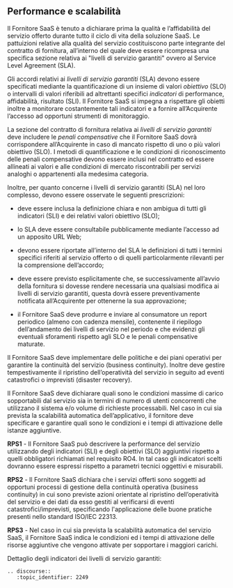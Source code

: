 ## Performance e scalabilità

Il Fornitore SaaS è tenuto a dichiarare prima la qualità e l’affidabilità del servizio offerto durante tutto il ciclo di vita della soluzione SaaS. Le pattuizioni relative alla qualità del servizio costituiscono parte integrante del contratto di fornitura, all’interno del quale deve essere ricompresa una specifica sezione relativa ai "livelli di servizio garantiti" ovvero al Service Level Agreement (SLA).

Gli accordi relativi ai *livelli di servizio garantiti* (SLA) devono essere specificati mediante la quantificazione di un insieme di valori *obiettivo* (SLO) o intervalli di valori riferibili ad altrettanti specifici *indicatori* di performance, affidabilità, risultato (SLI). Il Fornitore SaaS si impegna a rispettare gli obietti inoltre a monitorare costantemente tali indicatori e a fornire all’Acquirente l’accesso ad opportuni strumenti di monitoraggio.

La sezione del contratto di fornitura relativa ai *livelli di servizio garantiti* deve includere le *penali compensative* che il Fornitore SaaS dovrà corrispondere all’Acquirente in caso  di mancato rispetto di uno o più valori obiettivo (SLO). I metodi di quantificazione e le condizioni di riconoscimento delle penali compensative devono essere inclusi nel contratto ed essere allineati ai valori e alle condizioni di mercato riscontrabili per servizi analoghi o appartenenti alla medesima categoria.

Inoltre, per quanto concerne i livelli di servizio garantiti (SLA) nel loro complesso, devono essere osservate le seguenti prescrizioni:

* deve essere inclusa la definizione chiara e non ambigua di tutti gli indicatori (SLI) e dei relativi valori obiettivo (SLO);

* lo SLA deve essere consultabile pubblicamente mediante l’accesso ad un apposito URL Web;

* devono essere riportate all’interno del SLA le definizioni di tutti i termini specifici riferiti al servizio offerto o di quelli particolarmente rilevanti per la comprensione dell’accordo;

* deve essere previsto esplicitamente che, se successivamente all’avvio della fornitura si dovesse rendere necessaria una qualsiasi modifica ai livelli di servizio garantiti, questa dovrà essere preventivamente notificata all’Acquirente per ottenerne la sua approvazione;

* il Fornitore SaaS deve produrre e inviare al consumatore un report periodico (almeno con cadenza mensile), contenente il riepilogo dell’andamento dei livelli di servizio nel periodo e che evidenzi gli eventuali sforamenti rispetto agli SLO e le penali compensative maturate.

Il Fornitore SaaS deve implementare delle politiche e dei piani operativi per garantire la continuità del servizio (business continuity). Inoltre deve gestire tempestivamente il ripristino dell’operatività del servizio in seguito ad eventi catastrofici o imprevisti (disaster recovery).

Il Fornitore SaaS deve dichiarare quali sono le condizioni massime di carico sopportabili dal servizio sia in termini di numero di utenti concorrenti che utilizzano il sistema e/o volume di richieste processabili. Nel caso in cui sia prevista la scalabilità automatica dell’applicativo, il fornitore deve specificare e garantire quali sono le condizioni e i tempi di attivazione delle istanze aggiuntive.


**RPS1** - Il Fornitore SaaS può descrivere la performance del servizio utilizzando degli indicatori (SLI) e degli obiettivi (SLO) aggiuntivi rispetto a quelli obbligatori richiamati nel requisito RO4. In tal caso gli indicatori scelti dovranno essere espressi rispetto a parametri tecnici oggettivi e misurabili.

**RPS2** - Il Fornitore SaaS dichiara che i servizi offerti sono soggetti ad opportuni processi di gestione della continuità operativa (business continuity) in cui sono previste azioni orientate al ripristino dell’operatività del servizio e dei dati da esso gestiti al verificarsi di eventi catastrofici/imprevisti, specificando l'applicazione delle buone pratiche presenti nello standard ISO/IEC 22313.

**RPS3** - Nel caso in cui sia prevista la scalabilità automatica del servizio SaaS, il Fornitore SaaS indica le condizioni ed i tempi di attivazione delle risorse aggiuntive che vengono attivate per sopportare i maggiori carichi.


Dettaglio degli indicatori dei livelli di servizio garantiti:



```eval_rst
.. discourse::
   :topic_identifier: 2249
```
